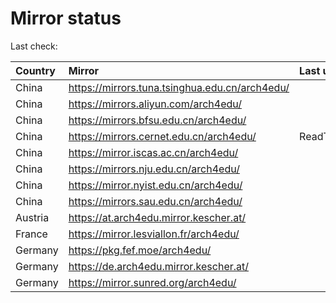 <script src="./time.js"></script>
# Mirror status
Last check: <script type="text/javascript">localize(1747236417.1955287);</script>

|Country|Mirror|Last update|
|:------|:-----|:----------|
|China|https://mirrors.tuna.tsinghua.edu.cn/arch4edu/|<script type="text/javascript">localize(1747205228);</script>|
|China|https://mirrors.aliyun.com/arch4edu/|<script type="text/javascript">localize(1747205228);</script>|
|China|https://mirrors.bfsu.edu.cn/arch4edu/|<script type="text/javascript">localize(1747205228);</script>|
|China|https://mirrors.cernet.edu.cn/arch4edu/|ReadTimeout|
|China|https://mirror.iscas.ac.cn/arch4edu/|<script type="text/javascript">localize(1747205228);</script>|
|China|https://mirrors.nju.edu.cn/arch4edu/|<script type="text/javascript">localize(1747118815);</script>|
|China|https://mirror.nyist.edu.cn/arch4edu/|<script type="text/javascript">localize(1747205228);</script>|
|China|https://mirrors.sau.edu.cn/arch4edu/|<script type="text/javascript">localize(1731653531);</script>|
|Austria|https://at.arch4edu.mirror.kescher.at/|<script type="text/javascript">localize(1747205228);</script>|
|France|https://mirror.lesviallon.fr/arch4edu/|<script type="text/javascript">localize(1747205228);</script>|
|Germany|https://pkg.fef.moe/arch4edu/|<script type="text/javascript">localize(1747205228);</script>|
|Germany|https://de.arch4edu.mirror.kescher.at/|<script type="text/javascript">localize(1747205228);</script>|
|Germany|https://mirror.sunred.org/arch4edu/|<script type="text/javascript">localize(1747205228);</script>|

<script src="./tablefilter/tablefilter.js"></script>
<script src="./table.js"></script>